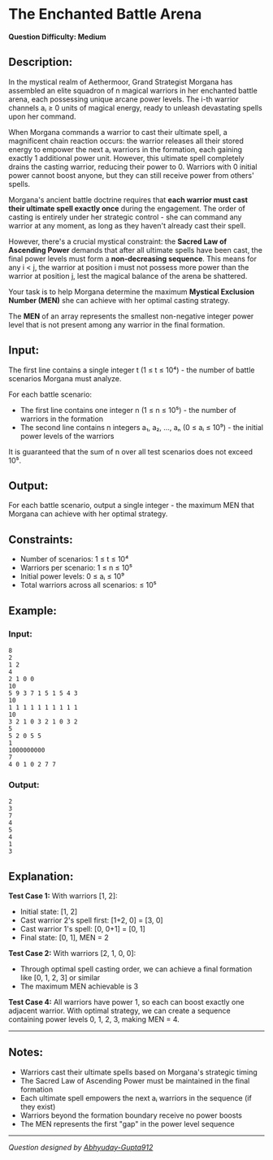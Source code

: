 # The Enchanted Battle Arena

**Question Difficulty: Medium**

## Description:

In the mystical realm of Aethermoor, Grand Strategist Morgana has assembled an elite squadron of n magical warriors in her enchanted battle arena, each possessing unique arcane power levels. The i-th warrior channels aᵢ ≥ 0 units of magical energy, ready to unleash devastating spells upon her command.

When Morgana commands a warrior to cast their ultimate spell, a magnificent chain reaction occurs: the warrior releases all their stored energy to empower the next aᵢ warriors in the formation, each gaining exactly 1 additional power unit. However, this ultimate spell completely drains the casting warrior, reducing their power to 0. Warriors with 0 initial power cannot boost anyone, but they can still receive power from others' spells.

Morgana's ancient battle doctrine requires that **each warrior must cast their ultimate spell exactly once** during the engagement. The order of casting is entirely under her strategic control - she can command any warrior at any moment, as long as they haven't already cast their spell.

However, there's a crucial mystical constraint: the **Sacred Law of Ascending Power** demands that after all ultimate spells have been cast, the final power levels must form a **non-decreasing sequence**. This means for any i < j, the warrior at position i must not possess more power than the warrior at position j, lest the magical balance of the arena be shattered.

Your task is to help Morgana determine the maximum **Mystical Exclusion Number (MEN)** she can achieve with her optimal casting strategy.

The **MEN** of an array represents the smallest non-negative integer power level that is not present among any warrior in the final formation.

## Input:

The first line contains a single integer t (1 ≤ t ≤ 10⁴) - the number of battle scenarios Morgana must analyze.

For each battle scenario:

- The first line contains one integer n (1 ≤ n ≤ 10⁵) - the number of warriors in the formation
- The second line contains n integers a₁, a₂, ..., aₙ (0 ≤ aᵢ ≤ 10⁹) - the initial power levels of the warriors

It is guaranteed that the sum of n over all test scenarios does not exceed 10⁵.

## Output:

For each battle scenario, output a single integer - the maximum MEN that Morgana can achieve with her optimal strategy.

## Constraints:

- Number of scenarios: 1 ≤ t ≤ 10⁴
- Warriors per scenario: 1 ≤ n ≤ 10⁵
- Initial power levels: 0 ≤ aᵢ ≤ 10⁹
- Total warriors across all scenarios: ≤ 10⁵

## Example:

### Input:

```
8
2
1 2
4
2 1 0 0
10
5 9 3 7 1 5 1 5 4 3
10
1 1 1 1 1 1 1 1 1 1
10
3 2 1 0 3 2 1 0 3 2
5
5 2 0 5 5
1
1000000000
7
4 0 1 0 2 7 7
```

### Output:

```
2
3
7
4
5
4
1
3
```

## Explanation:

**Test Case 1:** With warriors [1, 2]:

- Initial state: [1, 2]
- Cast warrior 2's spell first: [1+2, 0] = [3, 0]
- Cast warrior 1's spell: [0, 0+1] = [0, 1]
- Final state: [0, 1], MEN = 2

**Test Case 2:** With warriors [2, 1, 0, 0]:

- Through optimal spell casting order, we can achieve a final formation like [0, 1, 2, 3] or similar
- The maximum MEN achievable is 3

**Test Case 4:** All warriors have power 1, so each can boost exactly one adjacent warrior. With optimal strategy, we can create a sequence containing power levels 0, 1, 2, 3, making MEN = 4.

---

## Notes:

- Warriors cast their ultimate spells based on Morgana's strategic timing
- The Sacred Law of Ascending Power must be maintained in the final formation
- Each ultimate spell empowers the next aᵢ warriors in the sequence (if they exist)
- Warriors beyond the formation boundary receive no power boosts
- The MEN represents the first "gap" in the power level sequence

---

_Question designed by [Abhyuday-Gupta912](https://github.com/Abhyuday-Gupta912)_
